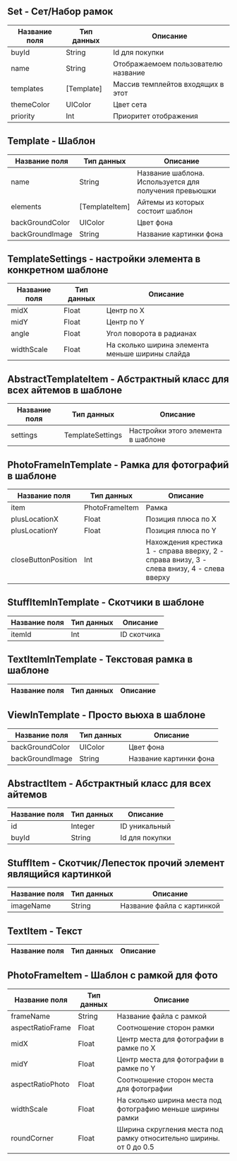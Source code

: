 ## Set - Сет/Набор рамок

| Название поля | Тип данных | Описание |
|---|---|---|
| buyId | String | Id для покупки |
| name | String | Отображаемоем пользователю название |
| templates | [Template] | Массив темплейтов входящих в этот |
| themeColor | UIColor | Цвет сета |
| priority | Int | Приоритет отображения |


## Template - Шаблон

| Название поля | Тип данных | Описание |
|---|---|---|
| name | String | Название шаблона. Используется для получения превьюшки |
| elements | [TemplateItem] | Айтемы из которых состоит шаблон |
| backGroundColor | UIColor | Цвет фона |
| backGroundImage | String | Название картинки фона |


## TemplateSettings - настройки элемента в конкретном шаблоне

| Название поля | Тип данных | Описание |
|---|---|---|
| midX | Float | Центр по X |
| midY | Float | Центр по Y |
| angle | Float | Угол поворота в радианах |
| widthScale | Float | На сколько ширина элемента меньше ширины слайда |


## AbstractTemplateItem - Абстрактный класс для всех айтемов в шаблоне

| Название поля | Тип данных | Описание |
|---|---|---|
| settings | TemplateSettings | Настройки этого элемента в шаблоне |


## PhotoFrameInTemplate - Рамка для фотографий в шаблоне

| Название поля | Тип данных | Описание |
|---|---|---|
| item | PhotoFrameItem | Рамка |
| plusLocationX | Float | Позиция плюса по Х |
| plusLocationY | Float | Позиция плюса по Y |
| closeButtonPosition | Int | Нахождения крестика 1 - справа вверху, 2 - справа внизу, 3 - слева внизу, 4 - слева вверху |


## StuffItemInTemplate - Скотчики в шаблоне

| Название поля | Тип данных | Описание |
|---|---|---|
| itemId | Int | ID скотчика |


## TextItemInTemplate - Текстовая рамка в шаблоне

| Название поля | Тип данных | Описание |
|---|---|---|


## ViewInTemplate - Просто вьюха в шаблоне

| Название поля | Тип данных | Описание |
|---|---|---|
| backGroundColor | UIColor | Цвет фона |
| backGroundImage | String | Название картинки фона |


## AbstractItem - Абстрактный класс для всех айтемов

| Название поля | Тип данных | Описание |
|---|---|---|
| id | Integer | ID уникальный |
| buyId | String | Id для покупки |


## StuffItem - Скотчик/Лепесток прочий элемент являщийся картинкой

| Название поля | Тип данных | Описание |
|---|---|---|
| imageName | String | Название файла с картинкой |


## TextItem - Текст

| Название поля | Тип данных | Описание |
|---|---|---|


## PhotoFrameItem - Шаблон с рамкой для фото

| Название поля | Тип данных | Описание |
|---|---|---|
| frameName | String | Название файла с рамкой |
| aspectRatioFrame | Float | Соотношение сторон рамки |
| midX | Float | Центр места для фотографии в рамке по Х |
| midY | Float | Центр места для фотографии в рамке по Y |
| aspectRatioPhoto | Float | Соотношение сторон места для фотографии |
| widthScale | Float | На сколько ширина места под фотографию меньше ширины рамки |
| roundCorner | Float | Ширина скругления места под рамку относительно ширины. от 0 до 0.5 |

